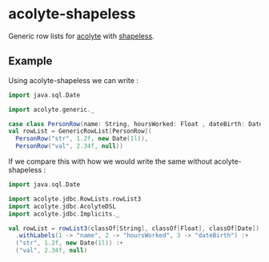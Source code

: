 # acolyte-shapeless
Generic row lists for [acolyte](https://github.com/cchantep/acolyte) with [shapeless](https://github.com/milessabin/shapeless).

## Example

Using acolyte-shapeless we can write :

```scala
import java.sql.Date

import acolyte.generic._

case class PersonRow(name: String, hoursWorked: Float , dateBirth: Date)
val rowList = GenericRowList[PersonRow](
  PersonRow("str", 1.2f, new Date(1l)),
  PersonRow("val", 2.34f, null))
```

If we compare this with how we would write the same without acolyte-shapeless :

```scala
import java.sql.Date

import acolyte.jdbc.RowLists.rowList3
import acolyte.jdbc.AcolyteDSL
import acolyte.jdbc.Implicits._

val rowList = rowList3(classOf[String], classOf[Float], classOf[Date])
  .withLabels(1 -> "name", 2 -> "hoursWorked", 3 -> "dateBirth") :+ 
  ("str", 1.2f, new Date(1l)) :+ 
  ("val", 2.34f, null)
```
